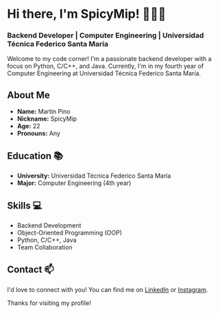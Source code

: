 # Hi there, I'm SpicyMip! 🦔🦔🦔
### Backend Developer | Computer Engineering | Universidad Técnica Federico Santa María

Welcome to my code corner! I'm a passionate backend developer with a focus on Python, C/C++, and Java. Currently, I'm in my fourth year of Computer Engineering at Universidad Técnica Federico Santa María.

## About Me
- **Name:** Martin Pino
- **Nickname:** SpicyMip
- **Age:** 22
- **Pronouns:** Any

## Education 📚
- **University:** Universidad Técnica Federico Santa María
- **Major:** Computer Engineering (4th year)

## Skills 💻
- Backend Development
- Object-Oriented Programming (OOP)
- Python, C/C++, Java
- Team Collaboration

<!--
## Featured Projects 🚀
- **Inventory Management System:** Developed an efficient inventory management system using Python and a relational database.
-->
## Contact 📫
I'd love to connect with you! You can find me on [LinkedIn](https://www.linkedin.com/in/martin-pino-8ba116260/) or [Instagram](https://www.instagram.com/spicymip/).

Thanks for visiting my profile! 
